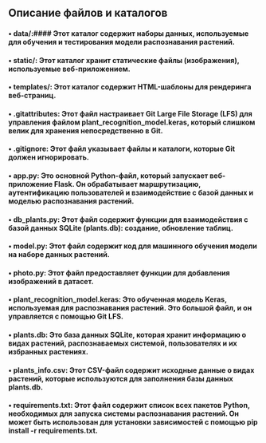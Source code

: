 ## Описание файлов и каталогов

#### •  data/:#### Этот каталог содержит наборы данных, используемые для обучения и тестирования модели распознавания растений.
#### •  static/: Этот каталог хранит статические файлы (изображения), используемые веб-приложением.
#### •  templates/: Этот каталог содержит HTML-шаблоны для рендеринга веб-страниц.
#### •  .gitattributes: Этот файл настраивает Git Large File Storage (LFS) для управления файлом plant_recognition_model.keras, который слишком велик для хранения непосредственно в Git.
#### •  .gitignore: Этот файл указывает файлы и каталоги, которые Git должен игнорировать.
#### •  app.py: Это основной Python-файл, который запускает веб-приложение Flask. Он обрабатывает маршрутизацию, аутентификацию пользователей и взаимодействие с базой данных и моделью распознавания растений.
#### •  db_plants.py: Этот файл содержит функции для взаимодействия с базой данных SQLite (plants.db): создание, обновление таблиц.
#### •  model.py: Этот файл содержит код для машинного обучения модели на наборе данных растений.
#### •  photo.py: Этот файл предоставляет функции для добавления изображений в датасет.
#### •  plant_recognition_model.keras: Это обученная модель Keras, используемая для распознавания растений. Это большой файл, и он управляется с помощью Git LFS.
#### •  plants.db: Это база данных SQLite, которая хранит информацию о видах растений, распознаваемых системой, пользователях и их избранных растениях.
#### •  plants_info.csv: Этот CSV-файл содержит исходные данные о видах растений, которые используются для заполнения базы данных plants.db.
#### •  requirements.txt: Этот файл содержит список всех пакетов Python, необходимых для запуска системы распознавания растений. Он может быть использован для установки зависимостей с помощью pip install -r requirements.txt.

